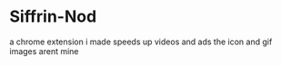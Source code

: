 # Siffrin-Nod
a chrome extension i made
speeds up videos and ads
the icon and gif images arent mine
